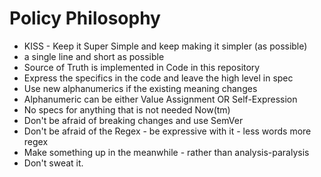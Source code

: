 # Policy Philosophy

- KISS - Keep it Super Simple and keep making it simpler (as possible)
- a single line and short as possible
- Source of Truth is implemented in Code in this repository
- Express the specifics in the code and leave the high level in spec
- Use new alphanumerics if the existing meaning changes
- Alphanumeric can be either Value Assignment OR Self-Expression
- No specs for anything that is not needed Now(tm)
- Don't be afraid of breaking changes and use SemVer
- Don't be afraid of the Regex - be expressive with it - less words more regex
- Make something up in the meanwhile - rather than analysis-paralysis
- Don't sweat it.
